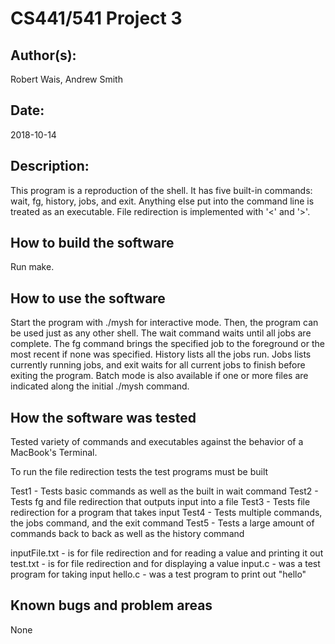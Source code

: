 # CS441/541 Project 3

## Author(s):

Robert Wais, Andrew Smith


## Date:

2018-10-14


## Description:

This program is a reproduction of the shell. It has five built-in commands:
wait, fg, history, jobs, and exit. Anything else put into the command line is
treated as an executable. File redirection is implemented with '<' and '>'.


## How to build the software

Run make.


## How to use the software

Start the program with ./mysh for interactive mode. Then, the program can be
used just as any other shell. The wait command waits until all jobs are
complete. The fg command brings the specified job to the foreground or the most
recent if none was specified. History lists all the jobs run. Jobs lists
currently running jobs, and exit waits for all current jobs to finish before
exiting the program. Batch mode is also available if one or more files are
indicated along the initial ./mysh command.


## How the software was tested

Tested variety of commands and executables against the behavior of a MacBook's
Terminal. 

To run the file redirection tests the test programs must be built

Test1 - Tests basic commands as well as the built in wait command
Test2 - Tests fg and file redirection that outputs input into a file
Test3 - Tests file redirection for a program that takes input
Test4 - Tests multiple commands, the jobs command, and the exit command
Test5  - Tests a large amount of commands back to back as well as the history command

inputFile.txt - is for file redirection and for reading a value and printing it out
test.txt - is for file redirection and for displaying a value
input.c - was a test program for taking input
hello.c - was a test program to print out "hello"


## Known bugs and problem areas

None
